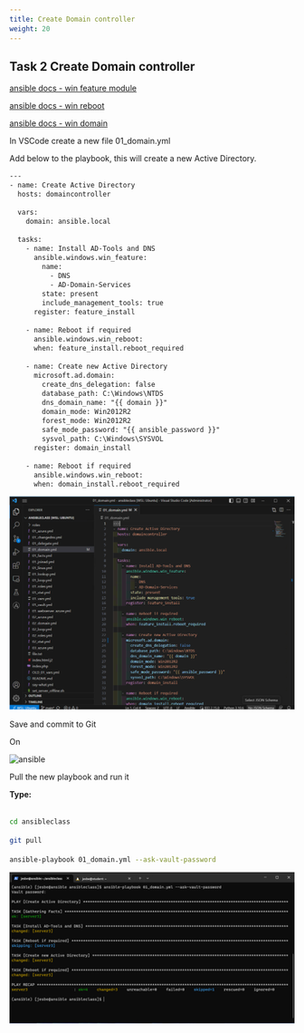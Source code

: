 ```yaml
---
title: Create Domain controller
weight: 20
---
```


## Task 2 Create Domain controller

[ansible docs - win feature module](https://docs.ansible.com/ansible/latest/collections/ansible/windows/win_feature_module.html)

[ansible docs - win reboot](https://docs.ansible.com/ansible/latest/collections/ansible/windows/win_reboot_module.html)

[ansible docs - win domain](https://docs.ansible.com/ansible/latest/collections/ansible/windows/win_domain_module.html)

In VSCode create a new file 01_domain.yml

Add below to the playbook, this will create a new Active Directory.

```ansible
---
- name: Create Active Directory
  hosts: domaincontroller

  vars:
    domain: ansible.local

  tasks:
    - name: Install AD-Tools and DNS
      ansible.windows.win_feature:
        name:
          - DNS
          - AD-Domain-Services
        state: present
        include_management_tools: true
      register: feature_install

    - name: Reboot if required
      ansible.windows.win_reboot:
      when: feature_install.reboot_required

    - name: Create new Active Directory
      microsoft.ad.domain:
        create_dns_delegation: false
        database_path: C:\Windows\NTDS
        dns_domain_name: "{{ domain }}"
        domain_mode: Win2012R2
        forest_mode: Win2012R2
        safe_mode_password: "{{ ansible_password }}"
        sysvol_path: C:\Windows\SYSVOL
      register: domain_install

    - name: Reboot if required
      ansible.windows.win_reboot:
      when: domain_install.reboot_required

```

![Alt text](images/03_domaincontroller.png?raw=true "domain controller playbook")

Save and commit to Git

On

![ansible](/images/ansible.png)

Pull the new playbook and run it

**Type:**

```bash

cd ansibleclass

git pull

ansible-playbook 01_domain.yml --ask-vault-password

```

![Alt text](images/04_domaincontroller_play.png?raw=true "domain controller playbook run")
